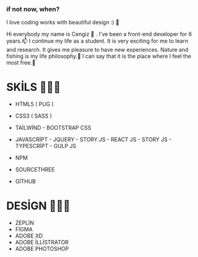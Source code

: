 ### if not now, when?
I love coding works with beautiful design :) 👋

Hi everybody my name is Cengiz 🔭 . I've been a front-end developer for 6 years.📫 I continue my life as a student. It is very exciting for me to learn and research. It gives me pleasure to have new experiences.
Nature and fishing is my life philosophy.💬 I can say that it is the place where I feel the most free.🔭

# SKİLS 🧑🏻‍💻
- HTML5 ( PUG ) 
- CSS3  ( SASS ) 
- TAİLWİND - BOOTSTRAP CSS 
- JAVASCRİPT - JQUERY - STORY JS - REACT JS - STORY JS - TYPESCRİPT - GULP JS 

- NPM 
- SOURCETHREE
- GİTHUB

# DESİGN 🧑🏻‍💻
- ZEPLİN
- FİGMA
- ADOBE XD
- ADOBE İLLİSTRATOR
- ADOBE PHOTOSHOP



